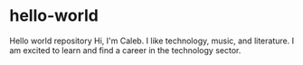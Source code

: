 # hello-world
Hello world repository
Hi, I'm Caleb. I like technology, music, and literature. I am excited to learn and find a career in the technology sector.

